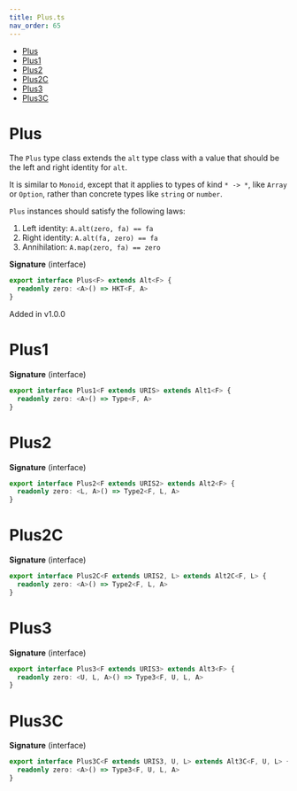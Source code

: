 ```yaml
---
title: Plus.ts
nav_order: 65
---
```


<!-- START doctoc generated TOC please keep comment here to allow auto update -->
<!-- DON'T EDIT THIS SECTION, INSTEAD RE-RUN doctoc TO UPDATE -->


- [Plus](#plus)
- [Plus1](#plus1)
- [Plus2](#plus2)
- [Plus2C](#plus2c)
- [Plus3](#plus3)
- [Plus3C](#plus3c)

<!-- END doctoc generated TOC please keep comment here to allow auto update -->

# Plus

The `Plus` type class extends the `alt` type class with a value that should be the left and right identity for `alt`.

It is similar to `Monoid`, except that it applies to types of kind `* -> *`, like `Array` or `Option`, rather than
concrete types like `string` or `number`.

`Plus` instances should satisfy the following laws:

1. Left identity: `A.alt(zero, fa) == fa`
2. Right identity: `A.alt(fa, zero) == fa`
3. Annihilation: `A.map(zero, fa) == zero`

**Signature** (interface)

```ts
export interface Plus<F> extends Alt<F> {
  readonly zero: <A>() => HKT<F, A>
}
```

Added in v1.0.0

# Plus1

**Signature** (interface)

```ts
export interface Plus1<F extends URIS> extends Alt1<F> {
  readonly zero: <A>() => Type<F, A>
}
```

# Plus2

**Signature** (interface)

```ts
export interface Plus2<F extends URIS2> extends Alt2<F> {
  readonly zero: <L, A>() => Type2<F, L, A>
}
```

# Plus2C

**Signature** (interface)

```ts
export interface Plus2C<F extends URIS2, L> extends Alt2C<F, L> {
  readonly zero: <A>() => Type2<F, L, A>
}
```

# Plus3

**Signature** (interface)

```ts
export interface Plus3<F extends URIS3> extends Alt3<F> {
  readonly zero: <U, L, A>() => Type3<F, U, L, A>
}
```

# Plus3C

**Signature** (interface)

```ts
export interface Plus3C<F extends URIS3, U, L> extends Alt3C<F, U, L> {
  readonly zero: <A>() => Type3<F, U, L, A>
}
```
